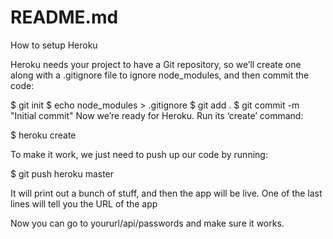 # README.md
How to setup Heroku

Heroku needs your project to have a Git repository, so we’ll create one along with a .gitignore file to ignore node_modules, and then commit the code:

$ git init
$ echo node_modules > .gitignore
$ git add .
$ git commit -m "Initial commit"
Now we’re ready for Heroku. Run its ‘create’ command:

$ heroku create

To make it work, we just need to push up our code by running:

$ git push heroku master

It will print out a bunch of stuff, and then the app will be live. One of the last lines will tell you the URL of the app

Now you can go to yoururl/api/passwords and make sure it works.